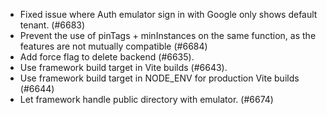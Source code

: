 - Fixed issue where Auth emulator sign in with Google only shows default tenant. (#6683)
- Prevent the use of pinTags + minInstances on the same function, as the features are not mutually compatible (#6684)
- Add force flag to delete backend (#6635).
- Use framework build target in Vite builds (#6643).
- Use framework build target in NODE_ENV for production Vite builds (#6644)
- Let framework handle public directory with emulator. (#6674)
